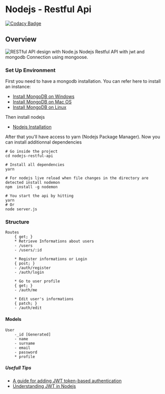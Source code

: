 # Nodejs - Restful Api

[![Codacy Badge](https://api.codacy.com/project/badge/Grade/b8f5d81d53374fafa1fcdf4d8f28807e)](https://app.codacy.com/app/LPIX-11/nodejs-restful-api?utm_source=github.com&utm_medium=referral&utm_content=LPIX-11/nodejs-restful-api&utm_campaign=Badge_Grade_Settings)

## Overview

![RESTful API design with Node.js](https://cdn-images-1.medium.com/max/2000/1*jjYC9tuf4C3HkHCP5PcKTA.jpeg "RESTful API design with Node.js")
Nodejs Restful API with jwt and mongodb Connection using mongoose.

### Set Up Environment

First you need to have a mongodb installation. You can refer here to install an instance:

- [Install MongoDB on Windows](https://medium.com/@LondonAppBrewery/how-to-download-install-mongodb-on-windows-4ee4b3493514)
- [Install MongoDB on Mac OS](https://treehouse.github.io/installation-guides/mac/mongo-mac.html "MongoDB Mac OS Installation")
- [Install MongoDB on Linux](https://hevodata.com/blog/install-mongodb-on-ubuntu/ "MongoDB Linux Installation")

Then install nodejs

- [Nodejs Installation](https://nodejs.org/en/download/)

After that you'll have access to yarn  (Nodejs Package Manager).
Now you can install additionnal dependencies

```shell
# Go inside the project
cd nodejs-restful-api

# Install all dependencies
yarn

# For nodejs live reload when file changes in the directory are detected install nodemon
npm  install -g nodemon

# You start the api by hitting
yarn
# Or
node server.js
```

### Structure

    Routes
        { get; }
        * Retrieve Informations about users
        - /users
        - /users/:id

        * Register informations or Login
        { post; }
        - /auth/register
        - /auth/login

        * Go to user profile
        { get; }
        - /auth/me
        
        * Edit user's informations
        { patch; }
        - /auth/edit

#### Models

    User
        -_id [Generated]
        - name
        - surname
        - email
        - password
        * profile

##### Usefull Tips

- [A guide for adding JWT token-based authentication](https://medium.com/dev-bits/a-guide-for-adding-jwt-token-based-authentication-to-your-single-page-nodejs-applications-c403f7cf04f4)
- [Understanding JWT in Nodejs](https://www.sitepoint.com/using-json-web-tokens-node-js/)

